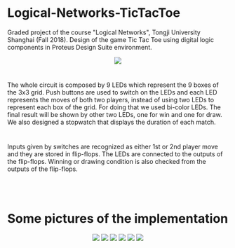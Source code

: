 # Logical-Networks-TicTacToe
Graded project of the course "Logical Networks", Tongji University Shanghai (Fall 2018).  Design of the game Tic Tac Toe using digital logic components in Proteus Design Suite environment.

<p align="center">
  <img src="https://user-images.githubusercontent.com/64502909/140420649-365f55e5-c047-4732-a9ff-b1105e727ae4.png">
</p>

#
The whole circuit is composed by 9 LEDs which represent the 9 boxes of the 3x3 grid. Push buttons are used to switch on the LEDs and each LED represents the moves of both two players, instead of using two LEDs to represent each box of the grid. For doing that we used bi-color LEDs. The final result will be shown by other two LEDs, one for win and one for draw. We also designed a stopwatch that displays the duration of each match.

#
Inputs given by switches are recognized as either 1st or 2nd player move and they are stored in flip-flops. The LEDs are connected to the outputs of the flip-flops. Winning or drawing condition is also checked from the outputs of the flip-flops. 

<br/><br/>  
# Some pictures of the implementation

<p align="center">
  <img src="https://user-images.githubusercontent.com/64502909/140421145-c73b0315-cbe9-4d8c-abc8-389099685c1a.PNG">
  <img src="https://user-images.githubusercontent.com/64502909/140421172-68786fff-0b7a-4db0-9b98-49752b0f6872.PNG">
  <img src="https://user-images.githubusercontent.com/64502909/140421775-f2262ed5-338d-46c4-ad20-89456fdc2c76.PNG">
  <img src="https://user-images.githubusercontent.com/64502909/140421810-ed77cf96-2625-4ada-adb1-0a9cb35a396a.PNG">
  <img src="https://user-images.githubusercontent.com/64502909/140421316-a3988694-5f22-477e-a773-c14155fd9ac7.PNG">
  <img src="https://user-images.githubusercontent.com/64502909/140421446-cfe1ac69-f1e0-45d4-ad17-b93c04bafd07.PNG">
</p>
